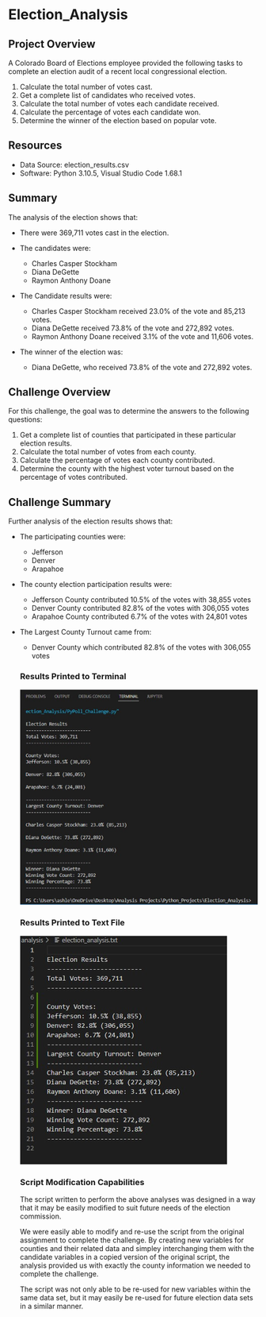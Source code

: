 # Election_Analysis

## Project Overview
A Colorado Board of Elections employee provided the following tasks to complete an election audit of a recent local congressional election.

1. Calculate the total number of votes cast.
2. Get a complete list of candidates who received votes.
3. Calculate the total number of votes each candidate received.
4. Calculate the percentage of votes each candidate won.
5. Determine the winner of the election based on popular vote.

## Resources
- Data Source: election_results.csv
- Software: Python 3.10.5,  Visual Studio Code 1.68.1

## Summary
The analysis of the election shows that:

- There were 369,711 votes cast in the election.

- The candidates were:
 
  - Charles Casper Stockham
  - Diana DeGette
  - Raymon Anthony Doane
  
- The Candidate results were:

  - Charles Casper Stockham received 23.0% of the vote and 85,213 votes.
  - Diana DeGette received 73.8% of the vote and 272,892 votes.
  - Raymon Anthony Doane received 3.1% of the vote and 11,606 votes.
  
- The winner of the election was:

  - Diana DeGette, who received 73.8% of the vote and 272,892 votes.
  
## Challenge Overview
For this challenge, the goal was to determine the answers to the following questions:

1. Get a complete list of counties that participated in these particular election results.
2. Calculate the total number of votes from each county.
3. Calculate the percentage of votes each county contributed.
4. Determine the county with the highest voter turnout based on the percentage of votes contributed.

## Challenge Summary
Further analysis of the election results shows that:

- The participating counties were:

  - Jefferson
  - Denver
  - Arapahoe

- The county election participation results were:

  - Jefferson County contributed 10.5% of the votes with 38,855 votes
  - Denver County contributed 82.8% of the votes with 306,055 votes
  - Arapahoe County contributed 6.7% of the votes with 24,801 votes

- The Largest County Turnout came from:
  
  - Denver County which contributed 82.8% of the votes with 306,055 votes
  
  ### Results Printed to Terminal
  
  ![election_results_terminal](Resources/election_results_terminal.jpg)   
  
  ### Results Printed to Text File
  
  ![election_analysis_txt](Resources/election_analysis_txt.jpg) 
  
  ### Script Modification Capabilities
  
  The script written to perform the above analyses was designed in a way that it may be easily modified to suit future needs of the election commission.
  
  We were easily able to modify and re-use the script from the original assignment to complete the challenge. 
  By creating new variables for counties and their related data and simpley interchanging them with the candidate variables in a copied version of the original script, the analysis provided us with exactly the county information we needed to complete the challenge. 
  
  The script was not only able to be re-used for new variables within the same data set,  but it may easily be re-used for future election data sets in a similar manner.  
  
